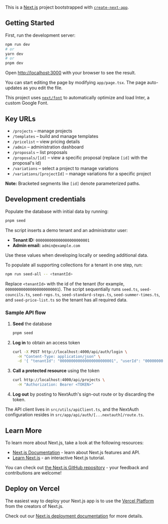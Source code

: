 This is a [Next.js](https://nextjs.org/) project bootstrapped with [`create-next-app`](https://github.com/vercel/next.js/tree/canary/packages/create-next-app).

## Getting Started

First, run the development server:

```bash
npm run dev
# or
yarn dev
# or
pnpm dev
```

Open [http://localhost:3000](http://localhost:3000) with your browser to see the result.

You can start editing the page by modifying `app/page.tsx`. The page auto-updates as you edit the file.

This project uses [`next/font`](https://nextjs.org/docs/basic-features/font-optimization) to automatically optimize and load Inter, a custom Google Font.

## Key URLs

- `/projects` – manage projects
- `/templates` – build and manage templates
- `/pricelist` – view pricing details
- `/admin` – administration dashboard
- `/proposals` – list proposals
- `/proposals/[id]` – view a specific proposal (replace `[id]` with the proposal's id)
- `/variations` – select a project to manage variations
- `/variations/[projectId]` – manage variations for a specific project

**Note:** Bracketed segments like `[id]` denote parameterized paths.

## Development credentials

Populate the database with initial data by running:

```bash
pnpm seed
```

The script inserts a demo tenant and an administrator user:

- **Tenant ID:** `000000000000000000000001`
- **Admin email:** `admin@example.com`

Use these values when developing locally or seeding additional data.

To populate all supporting collections for a tenant in one step, run:

```bash
npm run seed-all -- <tenantId>
```

Replace `<tenantId>` with the id of the tenant (for example, `000000000000000000000001`).
The script sequentially runs `seed.ts`, `seed-councils.ts`, `seed-reps.ts`,
`seed-standard-steps.ts`, `seed-summer-times.ts`, and `seed-price-list.ts` so the
tenant has all required data.

### Sample API flow

1. **Seed** the database

   ```bash
   pnpm seed
   ```

2. **Log in** to obtain an access token

   ```bash
   curl -X POST http://localhost:4000/api/auth/login \
     -H "Content-Type: application/json" \
     -d '{ "tenantId": "000000000000000000000001", "userId": "000000000000000000000002" }'
   ```

3. **Call a protected resource** using the token

   ```bash
   curl http://localhost:4000/api/projects \
     -H "Authorization: Bearer <TOKEN>"
   ```

4. **Log out** by posting to NextAuth's sign-out route or by discarding the token.

The API client lives in `src/utils/apiClient.ts`, and the NextAuth configuration resides in `src/app/api/auth/[...nextauth]/route.ts`.

## Learn More

To learn more about Next.js, take a look at the following resources:

- [Next.js Documentation](https://nextjs.org/docs) - learn about Next.js features and API.
- [Learn Next.js](https://nextjs.org/learn) - an interactive Next.js tutorial.

You can check out [the Next.js GitHub repository](https://github.com/vercel/next.js/) - your feedback and contributions are welcome!

## Deploy on Vercel

The easiest way to deploy your Next.js app is to use the [Vercel Platform](https://vercel.com/new?utm_medium=default-template&filter=next.js&utm_source=create-next-app&utm_campaign=create-next-app-readme) from the creators of Next.js.

Check out our [Next.js deployment documentation](https://nextjs.org/docs/deployment) for more details.
